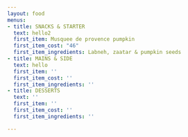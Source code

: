 ```yaml
---
layout: food
menus:
- title: SNACKS & STARTER
  text: hello2
  first_item: Musquee de provence pumpkin
  first_item_cost: "46"
  first_item_ingredients: Labneh, zaatar & pumpkin seeds
- title: MAINS & SIDE
  text: hello
  first_item: ''
  first_item_cost: ''
  first_item_ingredients: ''
- title: DESSERTS
  text: ''
  first_item: ''
  first_item_cost: ''
  first_item_ingredients: ''

---
```

